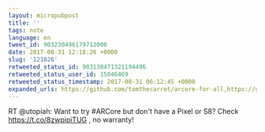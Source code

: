 ```yaml
---
layout: micropubpost
title: ''
tags: note
language: en
tweet_id: 903230496179712000
date: 2017-08-31 12:18:26 +0000
slug: '121826'
retweeted_status_id: 903138471321194496
retweeted_status_user_id: 15046469
retweeted_status_timestamp: 2017-08-31 06:12:45 +0000
expanded_urls: https://github.com/tomthecarrot/arcore-for-all,https://github.com/tomthecarrot/arcore-for-all
---
```

RT @utopiah: Want to try #ARCore but don't have a Pixel or S8? Check https://t.co/8zwpipiTUG , no warranty!
